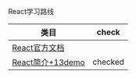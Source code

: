 React学习路线

类目  | check
------------- | -------------
[React官方文档](https://facebook.github.io/react/docs/getting-started.html "官方文档")  | 
[React简介+13demo](http://www.ruanyifeng.com/blog/2015/03/react.html "简介+demo")  | checked 
